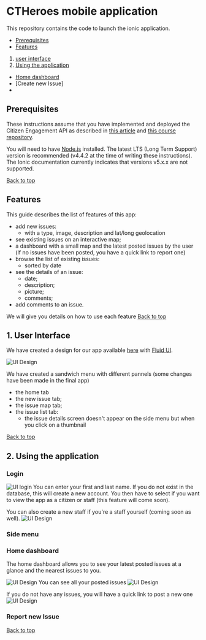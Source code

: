 # CTHeroes mobile application

<a name="top"></a>

This repository contains the code to launch the ionic application.

* [Prerequisites](#pre)
* [Features](#features)

1. [user interface](#ui)
2. [Using the application](#using)
  * [Home dashboard](#setup-fork)
  * [Create new Issue]
  *





<a name="pre"></a>
## Prerequisites

These instructions assume that you have implemented and deployed the Citizen Engagement API as described in [this article](http://www.iflux.io/use-case/2015/02/03/citizen-engagement.html) and [this course repository](https://github.com/SoftEng-HEIGVD/Teaching-HEIGVD-CM_WEBS-2016).

You will need to have [Node.js](https://nodejs.org) installed.
The latest LTS (Long Term Support) version is recommended (v4.4.2 at the time of writing these instructions).
The Ionic documentation currently indicates that versions v5.x.x are not supported.

<a href="#top">Back to top</a>



<a name="features"></a>
## Features

This guide describes the list of features of this app:

* add new issues:
  * with a type, image, description and lat/long geolocation
* see existing issues on an interactive map;
* a dashboard with a small map and the latest posted issues by the user (if no issues have been posted, you have a quick link to report one)
* browse the list of existing issues:
  * sorted by date
* see the details of an issue:
  * date;
  * description;
  * picture;
  * comments;
* add comments to an issue.

We will give you details on how to use each feature
<a href="#top">Back to top</a>



<a name="ui"></a>
## 1. User Interface

We have created a design for our app available [here](https://www.fluidui.com/editor/live/preview/p_JGHaMwhypEvFRJXSJF2ELBFvhTuCJ7iW.1459774779362)
with [Fluid UI](https://www.fluidui.com).

![UI Design](www/img/readMe/fluid.PNG)

We have created a sandwich menu with different pannels (some changes have been made in the final app)

* the home tab
* the new issue tab;
* the issue map tab;
* the issue list tab:
  * the issue details screen doesn't appear on the side menu but when you click on a thumbnail


<a href="#top">Back to top</a>



<a name="using"></a>
## 2. Using the application



<a name="setup-fork"></a>
### Login
![UI login](http://i.imgur.com/lgT94CL.png)
You can enter your first and last name. If you do not exist in the database, this will create a new account.
You then have to select if you want to view the app as a citizen or staff (this feature will come soon).

You can also create a new staff if you're a staff yourself (coming soon as well).
![UI Design](www/img/readMe/fluid.PNG)

### Side menu

### Home dashboard
The home dashboard allows you to see your latest posted issues at a glance and the nearest issues to you.

![UI Design](www/img/readMe/fluid.PNG)
You can see all your posted issues
![UI Design](www/img/readMe/fluid.PNG)

If you do not have any issues, you will have a quick link to post a new one
![UI Design](www/img/readMe/fluid.PNG)

### Report new Issue


<a href="#top">Back to top</a>
